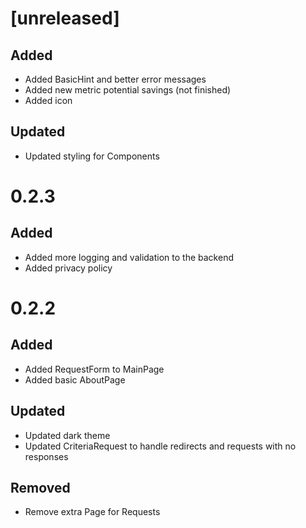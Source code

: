 # [unreleased]

## Added

-   Added BasicHint and better error messages
-   Added new metric potential savings (not finished)
-   Added icon

## Updated

-   Updated styling for Components

# 0.2.3

## Added

-   Added more logging and validation to the backend
-   Added privacy policy

# 0.2.2

## Added

-   Added RequestForm to MainPage
-   Added basic AboutPage

## Updated

-   Updated dark theme
-   Updated CriteriaRequest to handle redirects and requests with no responses

## Removed

-   Remove extra Page for Requests
